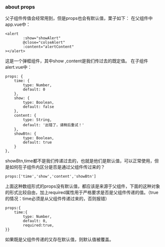 ### about props ###

父子组件传值会经常用到，但是props也会有默认值，栗子如下：
在父组件中app.vue中：

	<alert 
			:show="showAlert"
			@close="colseAlert"
			:content="alertContent"
	></alert>

这是一个弹框组件，其中show ,content是我们传过去的既定值。
在子组件alert.vue中：

	props: {
		time: {
			type: Number,
			default: 0
		},
		show: {
			type: Boolean,
			default: false
		},
		content: {
			type: String,
			default: '出错了，请稍后重试！'
		},
		showBtn: {
			type: Boolean,
			default: true
		}
	},

showBtn,time都不是我们传递过去的，也就是他们是默认值，可以正常使用，但是如何在子组件内区分是否是通过父组件传过来的？

	props:['time','show','content','showBtn']

上面这种数组形式的props没有默认值，都应该是来源于父组件，下面的这种对象的形式比较自由，加上required属性用于严格要求是否是父组件传递的值。（true的情况：time必须是从父组件传递过来的，否则报错）

	props:{
		time:{
			type: Number,
			default: 0,
			required:true,
	}}

如果既是父组件传递的又存在默认值，则默认值被覆盖。

